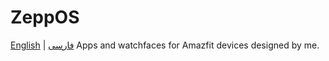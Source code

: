 # ZeppOS
[English](https://github.com/amirrouhandeh/ZeppOS/main/README.md) | [فارسی](https://github.com/amirrouhandeh/ZeppOS/blob/main/README_fa.md)
Apps and watchfaces for Amazfit devices designed by me.
